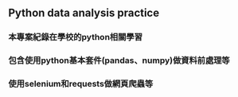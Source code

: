 ## Python data analysis practice
### 本專案紀錄在學校的python相關學習
### 包含使用python基本套件(pandas、numpy)做資料前處理等
### 使用selenium和requests做網頁爬蟲等
